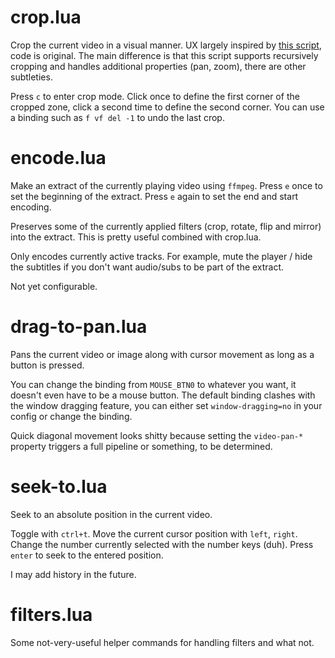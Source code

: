 # crop.lua

Crop the current video in a visual manner. UX largely inspired by [this script](https://github.com/aidanholm/mpv-easycrop), code is original. The main difference is that this script supports recursively cropping and handles additional properties (pan, zoom), there are other subtleties.

Press `c` to enter crop mode. Click once to define the first corner of the cropped zone, click a second time to define the second corner.
You can use a binding such as `f vf del -1` to undo the last crop.

# encode.lua

Make an extract of the currently playing video using `ffmpeg`. Press `e` once to set the beginning of the extract. Press `e` again to set the end and start encoding.

Preserves some of the currently applied filters (crop, rotate, flip and mirror) into the extract. This is pretty useful combined with crop.lua.

Only encodes currently active tracks. For example, mute the player / hide the subtitles if you don't want audio/subs to be part of the extract.

Not yet configurable.

# drag-to-pan.lua

Pans the current video or image along with cursor movement as long as a button is pressed.

You can change the binding from `MOUSE_BTN0` to whatever you want, it doesn't even have to be a mouse button.
The default binding clashes with the window dragging feature, you can either set `window-dragging=no` in your config or change the binding.

Quick diagonal movement looks shitty because setting the `video-pan-*` property triggers a full pipeline or something, to be determined.

# seek-to.lua

Seek to an absolute position in the current video.

Toggle with `ctrl+t`. Move the current cursor position with `left`, `right`. Change the number currently selected with the number keys (duh). Press `enter` to seek to the entered position.

I may add history in the future.

# filters.lua

Some not-very-useful helper commands for handling filters and what not.
